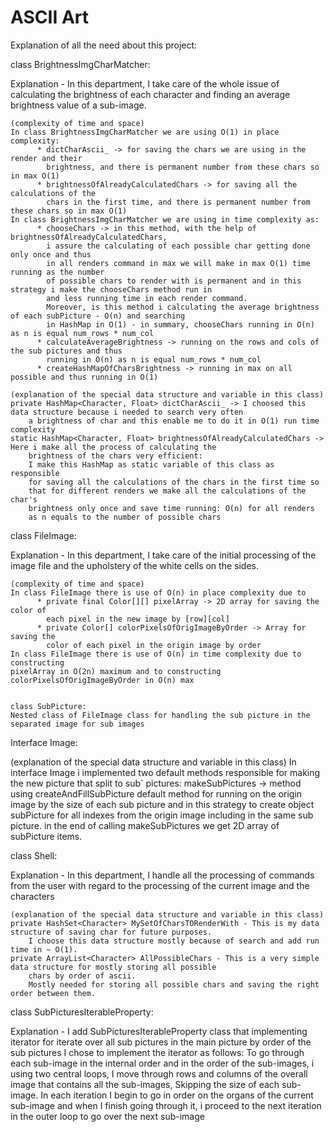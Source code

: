 # ASCII Art

Explanation of all the need about this project:

class BrightnessImgCharMatcher:

Explanation - In this department, I take care of the whole issue of calculating the brightness of
each character and finding an average brightness value of a sub-image.

    (complexity of time and space)
    In class BrightnessImgCharMatcher we are using O(1) in place complexity:
          * dictCharAscii_ -> for saving the chars we are using in the render and their
            brightness, and there is permanent number from these chars so in max O(1)
          * brightnessOfAlreadyCalculatedChars -> for saving all the calculations of the
            chars in the first time, and there is permanent number from these chars so in max O(1)
    In class BrightnessImgCharMatcher we are using in time complexity as:
          * chooseChars -> in this method, with the help of brightnessOfAlreadyCalculatedChars,
            i assure the calculating of each possible char getting done only once and thus
            in all renders command in max we will make in max O(1) time running as the number
            of possible chars to render with is permanent and in this strategy i make the chooseChars method run in
            and less running time in each render command.
            Moreover, is this method i calculating the average brightness of each subPicture - O(n) and searching
            in HashMap in O(1) - in summary, chooseChars running in O(n) as n is equal num_rows * num_col
          * calculateAverageBrightness -> running on the rows and cols of the sub pictures and thus
            running in O(n) as n is equal num_rows * num_col
          * createHashMapOfCharsBrightness -> running in max on all possible and thus running in O(1)

    (explanation of the special data structure and variable in this class)
    private HashMap<Character, Float> dictCharAscii_ -> I choosed this data structure because i needed to search very often
        a brightness of char and this enable me to do it in O(1) run time complexity
    static HashMap<Character, Float> brightnessOfAlreadyCalculatedChars -> Here i make all the process of calculating the
        brightness of the chars very efficient:
        I make this HashMap as static variable of this class as responsible
        for saving all the calculations of the chars in the first time so
        that for different renders we make all the calculations of the char's
        brightness only once and save time running: O(n) for all renders
        as n equals to the number of possible chars


class FileImage:

Explanation - In this department, I take care of the initial processing of the image file and
the upholstery of the white cells on the sides.

    (complexity of time and space)
    In class FileImage there is use of O(n) in place complexity due to
          * private final Color[][] pixelArray -> 2D array for saving the color of
            each pixel in the new image by [row][col]
          * private Color[] colorPixelsOfOrigImageByOrder -> Array for saving the
            color of each pixel in the origin image by order
    In class FileImage there is use of O(n) in time complexity due to constructing
    pixelArray in O(2n) maximum and to constructing colorPixelsOfOrigImageByOrder in O(n) max


    class SubPicture:
    Nested class of FileImage class for handling the sub picture in the separated image for sub images


Interface Image:

(explanation of the special data structure and variable in this class)
In interface Image i implemented two default methods responsible for making the new picture that split to sub`
pictures: makeSubPictures -> method using createAndFillSubPicture default method for running on the origin image by
the size of each sub picture and in this strategy to create object subPicture for all indexes from the origin image
including in the same sub picture. in the end of calling makeSubPictures we get 2D array of subPicture items.


class Shell:

Explanation - In this department, I handle all the processing of commands from the user with
regard to the processing of the current image and the characters

    (explanation of the special data structure and variable in this class)
    private HashSet<Character> MySetOfCharsTORenderWith - This is my data structure of saving char for future purposes.
        I choose this data structure mostly because of search and add run time in ~ O(1).
    private ArrayList<Character> AllPossibleChars - This is a very simple data structure for mostly storing all possible
        chars by order of ascii.
        Mostly needed for storing all possible chars and saving the right order between them.


class SubPicturesIterableProperty:

Explanation - I add SubPicturesIterableProperty class that implementing iterator for iterate over all
sub pictures in the main picture by order of the sub pictures
I chose to implement the iterator as follows:
To go through each sub-image in the internal order and in the order of the sub-images, i using two central loops,
I move through rows and columns of the overall image that contains all the sub-images, Skipping the size of each
sub-image.
In each iteration I begin to go in order on the organs of the current sub-image and when I finish going through it,
i proceed to the next iteration in the outer loop to go over the next sub-image

